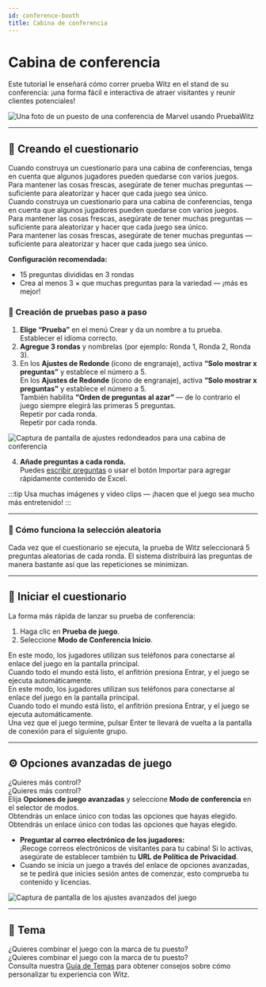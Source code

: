 ```yaml
---
id: conference-booth
title: Cabina de conferencia
---
```


# Cabina de conferencia

Este tutorial le enseñará cómo correr prueba Witz en el stand de su conferencia: ¡una forma fácil e interactiva de atraer visitantes y reunir clientes potenciales!

![Una foto de un puesto de una conferencia de Marvel usando PruebaWitz](/images/photos/marvel.jpg)

---

## 📝 Creando el cuestionario

Cuando construya un cuestionario para una cabina de conferencias, tenga en cuenta que algunos jugadores pueden quedarse con varios juegos.\
Para mantener las cosas frescas, asegúrate de tener muchas preguntas — suficiente para aleatorizar y hacer que cada juego sea único.\
Cuando construya un cuestionario para una cabina de conferencias, tenga en cuenta que algunos jugadores pueden quedarse con varios juegos.\
Para mantener las cosas frescas, asegúrate de tener muchas preguntas — suficiente para aleatorizar y hacer que cada juego sea único.\
Para mantener las cosas frescas, asegúrate de tener muchas preguntas — suficiente para aleatorizar y hacer que cada juego sea único.

**Configuración recomendada:**

- 15 preguntas divididas en 3 rondas
- Crea al menos 3 × que muchas preguntas para la variedad — ¡más es mejor!

### 🎲 Creación de pruebas paso a paso

1. **Elige “Prueba”** en el menú Crear y da un nombre a tu prueba. Establecer el idioma correcto.
2. **Agregue 3 rondas** y nombrelas (por ejemplo: Ronda 1, Ronda 2, Ronda 3).
3. En los **Ajustes de Redonde** (ícono de engranaje), activa **“Solo mostrar x preguntas”** y establece el número a 5.\
  En los **Ajustes de Redonde** (ícono de engranaje), activa **“Solo mostrar x preguntas”** y establece el número a 5.\
  También habilita **“Orden de preguntas al azar”** — de lo contrario el juego siempre elegirá las primeras 5 preguntas.\
  Repetir por cada ronda.\
  Repetir por cada ronda.

![Captura de pantalla de ajustes redondeados para una cabina de conferencia](/images/tutorials/conference/round_settings.png)

4. **Añade preguntas a cada ronda.**\
  Puedes [escribir preguntas](../editor/005-writing-questions.md) o usar el botón Importar para agregar rápidamente contenido de Excel.

:::tip
Usa muchas imágenes y video clips — ¡hacen que el juego sea mucho más entretenido!
:::

---

### 🔀 Cómo funciona la selección aleatoria

Cada vez que el cuestionario se ejecuta, la prueba de Witz seleccionará 5 preguntas aleatorias de cada ronda. El sistema distribuirá las preguntas de manera bastante así que las repeticiones se minimizan.

---

## 🚀 Iniciar el cuestionario

La forma más rápida de lanzar su prueba de conferencia:

1. Haga clic en **Prueba de juego**.
2. Seleccione **Modo de Conferencia Inicio**.

En este modo, los jugadores utilizan sus teléfonos para conectarse al enlace del juego en la pantalla principal.\
Cuando todo el mundo está listo, el anfitrión presiona Entrar, y el juego se ejecuta automáticamente.\
En este modo, los jugadores utilizan sus teléfonos para conectarse al enlace del juego en la pantalla principal.\
Cuando todo el mundo está listo, el anfitrión presiona Entrar, y el juego se ejecuta automáticamente.\
Una vez que el juego termine, pulsar Enter te llevará de vuelta a la pantalla de conexión para el siguiente grupo.

---

## ⚙️ Opciones avanzadas de juego

¿Quieres más control?\
¿Quieres más control?\
Elija **Opciones de juego avanzadas** y seleccione **Modo de conferencia** en el selector de modos.\
Obtendrás un enlace único con todas las opciones que hayas elegido.\
Obtendrás un enlace único con todas las opciones que hayas elegido.

- **Preguntar al correo electrónico de los jugadores:**\
  ¡Recoge correos electrónicos de visitantes para tu cabina! Si lo activas, asegúrate de establecer también tu **URL de Política de Privacidad**.
- Cuando se inicia un juego a través del enlace de opciones avanzadas, se te pedirá que inicies sesión antes de comenzar, esto comprueba tu contenido y licencias.

![Captura de pantalla de los ajustes avanzados del juego](/images/tutorials/conference/advanced_game_settings.png)

---

## 🎨 Tema

¿Quieres combinar el juego con la marca de tu puesto?\
¿Quieres combinar el juego con la marca de tu puesto?\
Consulta nuestra [Guía de Temas](../advanced/011-emerald-theme.md) para obtener consejos sobre cómo personalizar tu experiencia con Witz.
